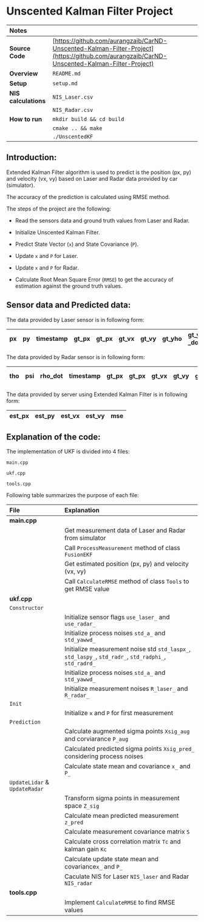 # Unscented Kalman Filter Project


| Notes    | |
|:-----------|:-------------|
| **Source Code**  | [https://github.com/aurangzaib/CarND-Unscented-Kalman-Filter-Project](https://github.com/aurangzaib/CarND-Unscented-Kalman-Filter-Project)  |
| **Overview**  | `README.md`  |
| **Setup**  | `setup.md`  |
| **NIS calculations**  | `NIS_Laser.csv`|
|							 |`NIS_Radar.csv`| 
| **How to run**  | `mkdir build && cd build` | 
| |`cmake .. && make`     	|
| |`./UnscentedKF`     		|

## Introduction:

Extended Kalman Filter algorithm is used to predict is the position (px, py) and velocity (vx, vy) based on Laser and Radar data provided by car (simulator).

The accuracy of the prediction is calculated using RMSE method.

The steps of the project are the following:

- Read the sensors data and ground truth values from Laser and Radar.

- Initialize Unscented Kalman Filter.

- Predict State Vector (`x`) and State Covariance (`P`).

- Update `x` and `P` for Laser.

- Update `x` and `P` for Radar.

- Calculate Root Mean Square Error (`RMSE`) to get the accuracy of estimation against the ground truth values.

## Sensor data and Predicted data:

The data provided by Laser sensor is in following form:

| px | py | timestamp | gt_px | gt_px | gt_vx | gt_vy | gt_yho | gt_yho _dot | 
|:-----------|:-------------|:-----------|:-------------|:-----------|:-------------|:-----------|:-------------|:-----------|

The data provided by Radar sensor is in following form:

| tho | psi | rho_dot | timestamp | gt_px | gt_px | gt_vx | gt_vy | gt_yho | gt_yho _dot | 
|:-----------|:-------------|:-----------|:-------------|:-----------|:-------------|:-----------|:-------------|:-----------|:-----------|

The data provided by server using Extended Kalman Filter is in following form:

| est_px | est_py | est_vx | est_vy | mse | 
|:-----------|:-------------|:-----------|:-------------|:-----------|


## Explanation of the code:

The implementation of UKF is divided into 4 files:

`main.cpp`

`ukf.cpp`

`tools.cpp`

Following table summarizes the purpose of each file:

| File | Explanation |
|:-----------|:-------------|
|**main.cpp**| |
|				| Get measurement data of Laser and Radar from simulator |
| 				| Call `ProcessMeasurement` method of class `FusionEKF` | 
|				| Get estimated position (px, py) and velocity (vx, vy) |
|				| Call `CalculateRMSE` method of class `Tools` to get RMSE value |
|**ukf.cpp**||
|`Constructor` | |
| 				| Initialize sensor flags `use_laser_` and `use_radar_` | 
|				| Initialize process noises `std_a_` and `std_yawwd_` | 
|				| Initialize measurement noise std `std_laspx_`, `std_laspy_`, `std_radr_`, `std_radphi_`, `std_radrd_`|
|				| Initialize process noises `std_a_` and `std_yawwd_` | 
|				| Initialize measurement noises `R_laser_` and `R_radar_`|
|`Init`| |
|				|	Initialize `x` and `P` for first measurement |
|`Prediction`| |
|				|	Calculate augmented sigma points `Xsig_aug` and corviarance `P_aug` |
|				|	Calculated predicted sigma points `Xsig_pred_` considering process noises |
|				|	Calculate state mean and covariance `x_` and `P_` |
|`UpdateLidar` & `UpdateRadar`||
|| Transform sigma points in measurement space `Z_sig`|
||Calculate mean predicted measurement `z_pred`|
||Calculate measurement covariance matrix `S`|
||Calculate cross correlation matrix `Tc` and kalman gain `Kc`|
||Calculate update state mean and covariance`x_` and `P_`|
||Caculate NIS for Laser `NIS_laser` and Radar `NIS_radar`|
|**tools.cpp**|  |
| 				| Implement `CalculateRMSE` to find RMSE values | 